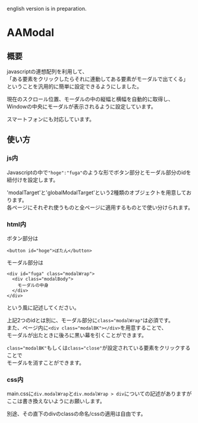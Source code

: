 english version is in preparation.


# AAModal

## 概要

javascriptの連想配列を利用して、  
「ある要素をクリックしたらそれに連動してある要素がモーダルで出てくる」  
ということを汎用的に簡単に設定できるようにしました。  

現在のスクロール位置、モーダルの中の縦幅と横幅を自動的に取得し、  
Windowの中央にモーダルが表示されるように設定しています。

スマートフォンにも対応しています。  


## 使い方

### js内

Javascriptの中で`"hoge":"fuga"`のような形でボタン部分とモーダル部分のidを紐付けを設定します。  

'modalTarget'と'globalModalTarget'という2種類のオブジェクトを用意しております。  
各ページにそれぞれ使うものと全ページに適用するものとで使い分けられます。

### html内

ボタン部分は  
```
<button id="hoge">ぼたん</button>
```
モーダル部分は  
```
<div id="fuga" class="modalWrap">
  <div class="modalBody">
    モーダルの中身
  </div>
</div>
```
という風に記述してください。  

上記2つのidとは別に、モーダル部分に`class="modalWrap"`は必須です。  
また、ページ内に`<div class="modalBK"></div>`を用意することで、  
モーダルが出たときに後ろに黒い幕を引くことができます。

`class="modalBK"`もしくは`class="close"`が設定されている要素をクリックすることで  
モーダルを消すことができます。

### css内

main.cssに`div.modalWrap`と`div.modalWrap > div`についての記述がありますがここは書き換えないようにお願いします。  

別途、その直下のdivのclassの命名/cssの適用は自由です。  
